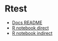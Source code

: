 # Rtest

* [Docs README](./docs/README.md)
* [R notebook direct](./docs/default_example.nb.html)
* [R notebook indirect](./docs/index.html)
